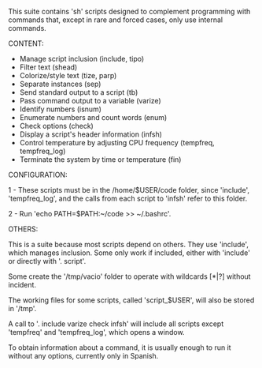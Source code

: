 This suite contains 'sh' scripts designed to complement programming with
commands that, except in rare and forced cases, only use internal commands.

CONTENT:

- Manage script inclusion (include, tipo)
- Filter text (shead)
- Colorize/style text (tize, parp)
- Separate instances (sep)
- Send standard output to a script (tb)
- Pass command output to a variable (varize)
- Identify numbers (isnum)
- Enumerate numbers and count words (enum)
- Check options (check)
- Display a script's header information (infsh)
- Control temperature by adjusting CPU frequency (tempfreq, tempfreq_log)
- Terminate the system by time or temperature (fin)

CONFIGURATION:

1 - These scripts must be in the /home/$USER/code folder, since 'include',
'tempfreq_log', and the calls from each script to 'infsh' refer to this folder.

2 - Run 'echo PATH=$PATH:~/code >> ~/.bashrc'.

OTHERS:

This is a suite because most scripts depend on others. They use 'include', which
manages inclusion. Some only work if included, either with 'include' or directly
with '. script'.

Some create the '/tmp/vacio' folder to operate with wildcards [*|?] without
incident.

The working files for some scripts, called 'script_$USER', will also be stored
in '/tmp'.

A call to '. include varize check infsh' will include all scripts except
'tempfreq' and 'tempfreq_log', which opens a window.

To obtain information about a command, it is usually enough to run it without
any options, currently only in Spanish.
